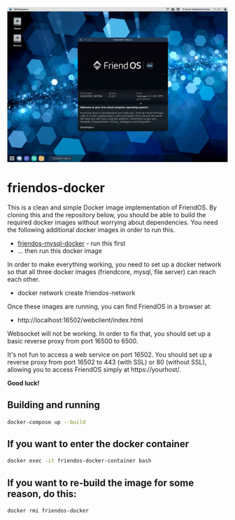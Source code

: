 ![image](https://github.com/FriendUPCloud/friendos-docker/blob/main/friendos.jpg?raw=true "FriendOS v1.3 Helium")

# friendos-docker
This is a clean and simple Docker image implementation of FriendOS. By cloning this and the repository below, you should be able to build the required docker images without worrying about dependencies. You need the following additional docker images in order to run this.

 * [friendos-mysql-docker](https://github.com/friendupCloud/friendos-mysql-docker) - run this first
 * ... then run this docker image

In order to make everything working, you need to set up a docker network so that all three docker images (friendcore, mysql, file server) can reach each other.

 * docker network create friendos-network

Once these images are running, you can find FriendOS in a browser at:

 * http://localhost:16502/webclient/index.html

Websocket will not be working. In order to fix that, you should set up a basic reverse proxy from port 16500 to 6500. 

It's not fun to access a web service on port 16502. You should set up a reverse proxy from port 16502 to 443 (with SSL) or 80 (without SSL), allowing you to access FriendOS simply at https://yourhost/.

**Good luck!**


## Building and running

```bash
docker-compose up --build
```

## If you want to enter the docker container

```bash
docker exec -it friendos-docker-container bash
```

## If you want to re-build the image for some reason, do this:

```bash
docker rmi friendos-docker
```

